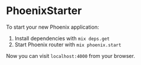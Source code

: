 # PhoenixStarter

To start your new Phoenix application:

1. Install dependencies with `mix deps.get`
2. Start Phoenix router with `mix phoenix.start`

Now you can visit `localhost:4000` from your browser.
